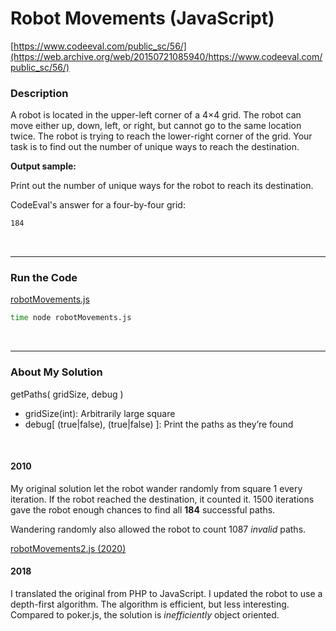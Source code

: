 # Robot Movements (JavaScript)
[https://www.codeeval.com/public_sc/56/](https://web.archive.org/web/20150721085940/https://www.codeeval.com/public_sc/56/)<br />

### Description

A robot is located in the upper-left corner of a 4×4 grid. The robot can move either up, down, left, or right, but cannot go to the same location twice. The robot is trying to reach the lower-right corner of the grid. Your task is to find out the number of unique ways to reach the destination.

**Output sample:**

Print out the number of unique ways for the robot to reach its destination.

CodeEval's answer for a four-by-four grid:<br/>
```sh
184
```

<br />

---
### Run the Code

[robotMovements.js](https://github.com/wrightben/codeeval/blob/master/code/robotMovements.js)

```sh
time node robotMovements.js
```

<br />

---
### About My Solution

getPaths( gridSize, debug )
		
* gridSize(int): Arbitrarily large square
* debug[ (true|false), (true|false) ]: Print the paths as they’re found

<br />

#### 2010

My original solution let the robot wander randomly from square 1 every iteration. If the robot reached the destination, it counted it. 1500 iterations gave the robot enough chances to find all **184** successful paths. 

Wandering randomly also allowed the robot to count 1087 *invalid* paths.

[robotMovements2.js (2020) ](https://github.com/wrightben/codeeval/blob/master/code/robotMovements2.js)


#### 2018

I translated the original from PHP to JavaScript. I updated the robot to use a depth-first algorithm. The algorithm is efficient, but less interesting. Compared to poker.js, the solution is *inefficiently* object oriented.